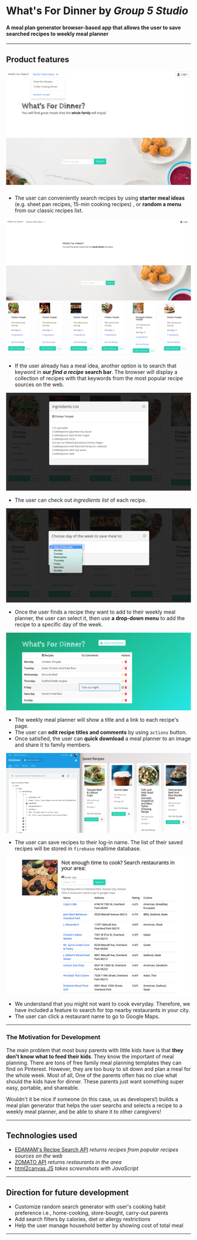 # What's For Dinner by _Group 5 Studio_

#### **A meal plan generator browser-based app** that allows the user to save searched recipes to weekly meal planner

---
## Product features

![Homepage and Starter Menus](./assets/screenshots/screenshot-homestarter.png)
* The user can conveniently search recipes by using **starter meal ideas** (e.g. sheet pan recipes, 15-min cooking recipes) , or **random a menu** from our classic recipes list.

![Search specific recipes](./assets/screenshots/screenshot-searchrecipes.png)
* If the user already has a meal idea, another option is to search that keyword in **our _find a recipe_ search bar**. The browser will display a collection of recipes with that keywords from the most popular recipe sources on the web. 

![Display ingredients list](./assets/screenshots/screenshot-ingredientslist.png)
* The user can check out _ingredients list_ of each recipe. 

![Add to weekly planner](./assets/screenshots/screenshot-addtoplanner.png)
* Once the user finds a recipe they want to add to their weekly meal planner, the user can select it, then use **a drop-down menu** to add the recipe to a specific day of the week.

![Editable meal palnner](./assets/screenshots/screenshot-mealplanner.png)
* The weekly meal planner will show a title and a link to each recipe's page. 
* The user can **edit recipe titles and comments** by using `actions` button.
* Once satisfied, the user can **quick download** a meal planner to an image and share it to family members.

![Save recipes](./assets/screenshots/screenshot-savedrecipes.png)
* The user can save recipes to their log-in name. The list of their saved recipes will be stored in `firebase` realtime database.

![Find a restaurant](./assets/screenshots/screenshot-searchrestaurants.png)
* We understand that you might not want to cook everyday. Therefore, we have included a feature to search for top nearby restaurants in your city.
* The user can click a restaurant name to go to Google Maps.

---

### The Motivation for Development
The main problem that most busy parents with little kids have is that **they don't know what to feed their kids**. They know the important of meal planning. There are tons of free family meal planning templates they can find on Pinterest. However, they are too busy to sit down and plan a meal for the whole week. Most of all, One of the parents often has no clue what should the kids have for dinner. These parents just want something super easy, portable, and shareable. 

Wouldn't it be nice if someone (in this case, us as developers!) builds a meal plan generator that helps the user searchs and selects a recipe to a weekly meal planner, and be able to share it to other caregivers! 

---
## Technologies used
* [EDAMAM's Recipe Search API](https://developer.edamam.com/edamam-recipe-api) _returns recipes from popular recipes sources on the web_
* [ZOMATO API](https://developers.zomato.com/api) _returns restaurants in the area_
* [html2canvas JS](https://html2canvas.hertzen.com/) _takes screenshots with JavaScript_

---
## Direction for future development
* Customize random search generator with user's cooking habit preference i.e., home-cooking, store-bought, carry-out parents
* Add search filters by calories, diet or allergy restrictions
* Help the user manage household better by showing cost of total meal 
---
 